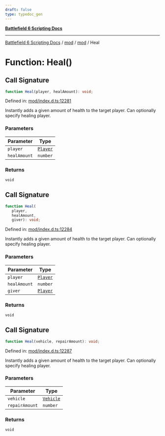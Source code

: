 ```yaml
---
draft: false
type: typedoc_gen
---
```


[**Battlefield 6 Scripting Docs**](../../../_index.md)

***

[Battlefield 6 Scripting Docs](../../../_index.md) / [mod](../../_index.md) / [mod](../_index.md) / Heal

# Function: Heal()

## Call Signature

```ts
function Heal(player, healAmount): void;
```

Defined in: [mod/index.d.ts:12281](https://github.com/battlefield-portal-community/portal-docs/blob/6d87e21c5922a3efb03c634dbe98e5fe6e797672/generators/santiago/mod/index.d.ts#L12281)

Instantly adds a given amount of health to the target player. Can optionally specify healing player.

### Parameters

| Parameter | Type |
| ------ | ------ |
| `player` | [`Player`](../Player/_index.md) |
| `healAmount` | `number` |

### Returns

`void`

## Call Signature

```ts
function Heal(
   player, 
   healAmount, 
   giver): void;
```

Defined in: [mod/index.d.ts:12284](https://github.com/battlefield-portal-community/portal-docs/blob/6d87e21c5922a3efb03c634dbe98e5fe6e797672/generators/santiago/mod/index.d.ts#L12284)

Instantly adds a given amount of health to the target player. Can optionally specify healing player.

### Parameters

| Parameter | Type |
| ------ | ------ |
| `player` | [`Player`](../Player/_index.md) |
| `healAmount` | `number` |
| `giver` | [`Player`](../Player/_index.md) |

### Returns

`void`

## Call Signature

```ts
function Heal(vehicle, repairAmount): void;
```

Defined in: [mod/index.d.ts:12287](https://github.com/battlefield-portal-community/portal-docs/blob/6d87e21c5922a3efb03c634dbe98e5fe6e797672/generators/santiago/mod/index.d.ts#L12287)

Instantly adds a given amount of health to the target player. Can optionally specify healing player.

### Parameters

| Parameter | Type |
| ------ | ------ |
| `vehicle` | [`Vehicle`](../Vehicle/_index.md) |
| `repairAmount` | `number` |

### Returns

`void`

